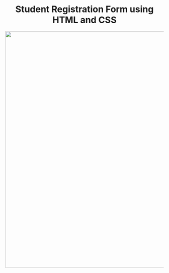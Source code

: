 <h1  style="text-align:center">Student Registration Form using HTML and CSS</h1>
<p align="center">
<img width="750" src="https://github.com/user-attachments/assets/fd190a35-e52b-4fe8-ad3d-e61612057359)">
</p>
